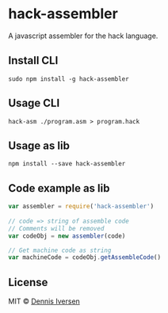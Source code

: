 # hack-assembler

A javascript assembler for the hack language. 

## Install CLI

    sudo npm install -g hack-assembler

## Usage CLI

    hack-asm ./program.asm > program.hack

## Usage as lib

    npm install --save hack-assembler

## Code example as lib

~~~javascript
var assembler = require('hack-assembler')
    
// code => string of assemble code
// Comments will be removed
var codeObj = new assembler(code)

// Get machine code as string
var machineCode = codeObj.getAssembleCode()
~~~


## License

MIT © [Dennis Iversen](https://github.com/diversen)

